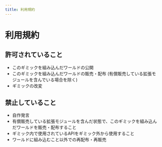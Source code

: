 ```yaml
---
title: 利用規約
---
```


# 利用規約

## 許可されていること
- このギミックを組み込んだワールドの公開
- このギミックを組み込んだワールドの販売・配布 (有償販売している拡張モジュールを含んでいる場合を除く)
- ギミックの改変

## 禁止していること
- 自作発言
- 有償販売している拡張モジュールを含んだ状態で、このギミックを組み込んだワールドを販売・配布すること
- ギミック内で使用されているAPIをギミック外から使用すること
- ワールドに組み込むこと以外での再配布・再販売
